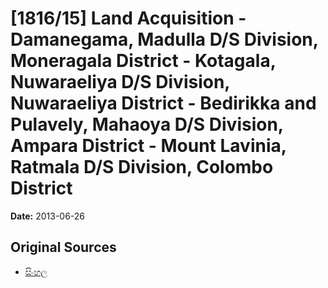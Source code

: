 # [1816/15] Land Acquisition - Damanegama, Madulla D/S Division, Moneragala District - Kotagala, Nuwaraeliya D/S Division, Nuwaraeliya District - Bedirikka and Pulavely, Mahaoya D/S Division, Ampara District - Mount Lavinia, Ratmala D/S Division, Colombo District

**Date:** 2013-06-26

## Original Sources

- [සිංහල](https://documents.gov.lk/view/extra-gazettes/2013/6/1816-15_S.pdf)
